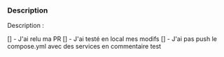### Description
Description :

[] - J'ai relu ma PR
[] - J'ai testé en local mes modifs
[] - J'ai pas push le compose.yml avec des services en commentaire
test